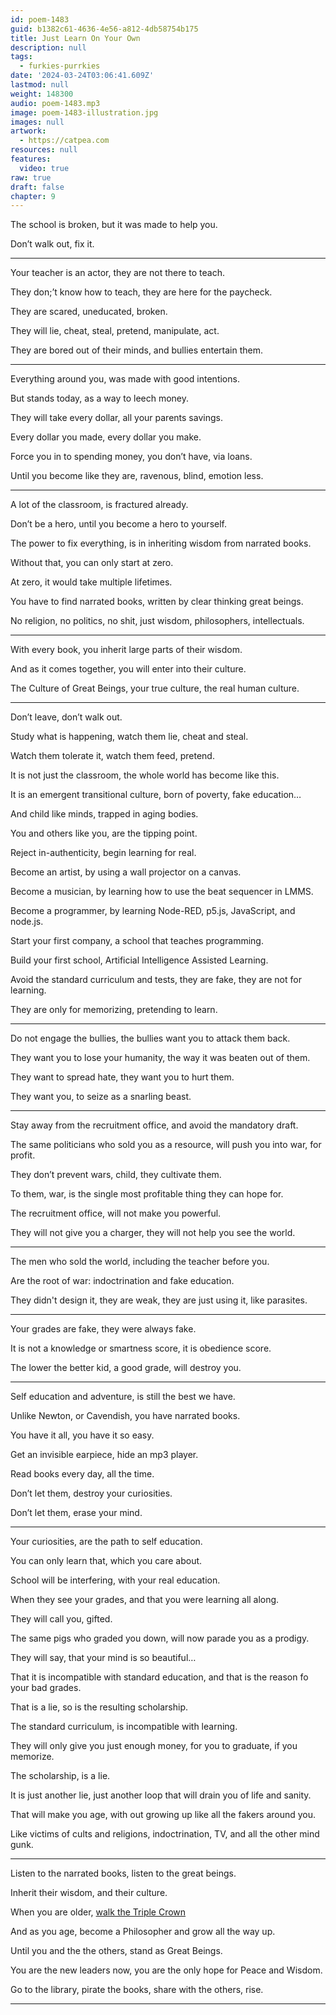 ```yaml
---
id: poem-1483
guid: b1382c61-4636-4e56-a812-4db58754b175
title: Just Learn On Your Own
description: null
tags:
  - furkies-purrkies
date: '2024-03-24T03:06:41.609Z'
lastmod: null
weight: 148300
audio: poem-1483.mp3
image: poem-1483-illustration.jpg
images: null
artwork:
  - https://catpea.com
resources: null
features:
  video: true
raw: true
draft: false
chapter: 9
---
```


The school is broken,
but it was made to help you.

Don’t walk out,
fix it.

---

Your teacher is an actor,
they are not there to teach.

They don;’t know how to teach,
they are here for the paycheck.

They are scared,
uneducated, broken.

They will lie, cheat, steal,
pretend, manipulate, act.

They are bored out of their minds,
and bullies entertain them.

---

Everything around you,
was made with good intentions.

But stands today,
as a way to leech money.

They will take every dollar,
all your parents savings.

Every dollar you made,
every dollar you make.

Force you in to spending money,
you don’t have, via loans.

Until you become like they are,
ravenous, blind, emotion less.

---

A lot of the classroom,
is fractured already.

Don’t be a hero,
until you become a hero to yourself.

The power to fix everything,
is in inheriting wisdom from narrated books.

Without that,
you can only start at zero.

At zero,
it would take multiple lifetimes.

You have to find narrated books,
written by clear thinking great beings.

No religion, no politics, no shit,
just wisdom, philosophers, intellectuals.

---

With every book,
you inherit large parts of their wisdom.

And as it comes together,
you will enter into their culture.

The Culture of Great Beings,
your true culture, the real human culture.

---

Don’t leave,
don’t walk out.

Study what is happening,
watch them lie, cheat and steal.

Watch them tolerate it,
watch them feed, pretend.

It is not just the classroom,
the whole world has become like this.

It is an emergent transitional culture,
born of poverty, fake education…

And child like minds,
trapped in aging bodies.

You and others like you,
are the tipping point.

Reject in-authenticity,
begin learning for real.

Become an artist,
by using a wall projector on a canvas.

Become a musician,
by learning how to use the beat sequencer in LMMS.

Become a programmer,
by learning Node-RED, p5.js, JavaScript, and node.js.

Start your first company,
a school that teaches programming.

Build your first school,
Artificial Intelligence Assisted Learning.

Avoid the standard curriculum and tests,
they are fake, they are not for learning.

They are only for memorizing,
pretending to learn.

---  

Do not engage the bullies,
the bullies want you to attack them back.

They want you to lose your humanity,
the way it was beaten out of them.

They want to spread hate,
they want you to hurt them.

They want you,
to seize as a snarling beast.

---

Stay away from the recruitment office,
and avoid the mandatory draft.

The same politicians who sold you as a resource,
will push you into war, for profit.

They don’t prevent wars,
child, they cultivate them.

To them, war,
is the single most profitable thing they can hope for.

The recruitment office,
will not make you powerful.

They will not give you a charger,
they will not help you see the world.

---

The men who sold the world,
including the teacher before you.

Are the root of war:
indoctrination and fake education.

They didn't design it, they are weak,
they are just using it, like parasites.

---

Your grades are fake,
they were always fake.

It is not a knowledge or smartness score,
it is obedience score.

The lower the better kid,
a good grade, will destroy you.

---

Self education and adventure,
is still the best we have.

Unlike Newton, or Cavendish,
you have narrated books.

You have it all,
you have it so easy.

Get an invisible earpiece,
hide an mp3 player.

Read books every day,
all the time.

Don’t let them,
destroy your curiosities.

Don’t let them,
erase your mind.

---

Your curiosities,
are the path to self education.

You can only learn that,
which you care about.

School will be interfering,
with your real education.

When they see your grades,
and that you were learning all along.

They will call you,
gifted.

The same pigs who graded you down,
will now parade you as a prodigy.

They will say,
that your mind is so beautiful…

That it is incompatible with standard education,
and that is the reason fo your bad grades.

That is a lie,
so is the resulting scholarship.

The standard curriculum,
is incompatible with learning.

They will only give you just enough money,
for you to graduate, if you memorize.

The scholarship,
is a lie.

It is just another lie,
just another loop that will drain you of life and sanity.

That will make you age,
with out growing up like all the fakers around you.

Like victims of cults and religions,
indoctrination, TV, and all the other mind gunk.

---

Listen to the narrated books,
listen to the great beings.

Inherit their wisdom,
and their culture.

When you are older,
[walk the Triple Crown][1]

And as you age,
become a Philosopher and grow all the way up.

Until you and the the others,
stand as Great Beings.

You are the new leaders now,
you are the only hope for Peace and Wisdom.

Go to the library, pirate the books,
share with the others, rise.

---


[1]: https://www.youtube.com/watch?v=EzXP5PjRHjM&list=PLXiz2lWve6AJrEVuAjfL4eaBDEMfdbKa6
